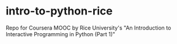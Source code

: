 # intro-to-python-rice
Repo for Coursera MOOC by Rice University's "An Introduction to Interactive Programming in Python (Part 1)"
